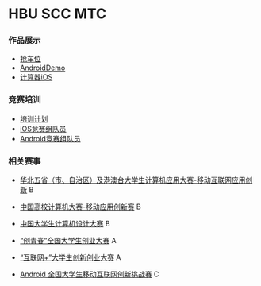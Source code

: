 # HBU SCC MTC

### 作品展示

- [抢车位](https://github.com/HBU/MobileTeminalContest/blob/master/WorkShow/RushParking/README.md)
- [AndroidDemo](https://github.com/HBU/AndroidDemo)
- [计算器iOS](https://github.com/HBU/MobileTeminalContest/blob/master/WorkShow/Calculator_iOS/ReadMe.md)

### 竞赛培训

- [培训计划](https://github.com/HBU/MobileTeminalContest/tree/master/TrainingScheme)
- [iOS竞赛组队员](https://github.com/HBU/MobileTeminalContest/tree/master/iOS)
- [Android竞赛组队员](https://github.com/HBU/MobileTeminalContest/tree/master/Android)

### 相关赛事

- [华北五省（市、自治区）及港澳台大学生计算机应用大赛-移动互联网应用创新](http://bjcac.buu.edu.cn/) B
- [中国高校计算机大赛-移动应用创新赛](http://www.appcontest.net/) B
- [中国大学生计算机设计大赛](http://www.jsjds.org/Index.asp) B

- [“创青春”全国大学生创业大赛](http://www.chuangqingchun.net/) A
- [“互联网+”大学生创新创业大赛](http://cy.ncss.org.cn/) A

- [Android 全国大学生移动互联网创新挑战赛](http://www.google.cn/university/androidchallenge/index.html) C



